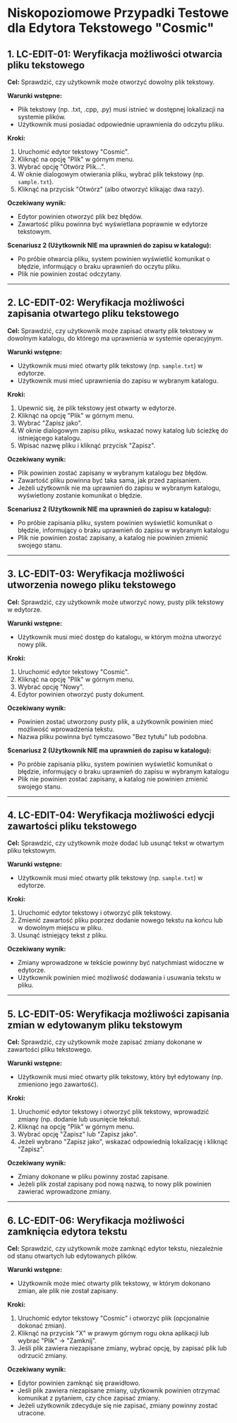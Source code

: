 # Niskopoziomowe Przypadki Testowe dla Edytora Tekstowego "Cosmic"

## 1. LC-EDIT-01: Weryfikacja możliwości otwarcia pliku tekstowego
**Cel:** Sprawdzić, czy użytkownik może otworzyć dowolny plik tekstowy.

**Warunki wstępne:**
- Plik tekstowy (np. .txt, .cpp, .py) musi istnieć w dostępnej lokalizacji na systemie plików.
- Użytkownik musi posiadać odpowiednie uprawnienia do odczytu pliku.

**Kroki:**
1. Uruchomić edytor tekstowy "Cosmic".
2. Kliknąć na opcję "Plik" w górnym menu.
3. Wybrać opcję "Otwórz Plik...".
4. W oknie dialogowym otwierania pliku, wybrać plik tekstowy (np. `sample.txt`).
5. Kliknąć na przycisk "Otwórz" (albo otworzyć klikając dwa razy).

**Oczekiwany wynik:**
- Edytor powinien otworzyć plik bez błędów.
- Zawartość pliku powinna być wyświetlana poprawnie w edytorze tekstowym.

**Scenariusz 2 (Użytkownik NIE ma uprawnień do zapisu w katalogu):**
- Po próbie otwarcia pliku, system powinien wyświetlić komunikat o błędzie, informujący o braku uprawnień do oczytu pliku.
- Plik nie powinien zostać odczytany.

---

## 2. LC-EDIT-02: Weryfikacja możliwości zapisania otwartego pliku tekstowego
**Cel:** Sprawdzić, czy użytkownik może zapisać otwarty plik tekstowy w dowolnym katalogu, do którego ma uprawnienia w systemie operacyjnym.

**Warunki wstępne:**
- Użytkownik musi mieć otwarty plik tekstowy (np. `sample.txt`) w edytorze.
- Użytkownik musi mieć uprawnienia do zapisu w wybranym katalogu.

**Kroki:**
1. Upewnić się, że plik tekstowy jest otwarty w edytorze.
2. Kliknąć na opcję "Plik" w górnym menu.
3. Wybrać "Zapisz jako".
4. W oknie dialogowym zapisu pliku, wskazać nowy katalog lub ścieżkę do istniejącego katalogu.
5. Wpisać nazwę pliku i kliknąć przycisk "Zapisz".

**Oczekiwany wynik:**
- Plik powinien zostać zapisany w wybranym katalogu bez błędów.
- Zawartość pliku powinna być taka sama, jak przed zapisaniem.
- Jeżeli użytkownik nie ma uprawnień do zapisu w wybranym katalogu, wyświetlony zostanie komunikat o błędzie.

**Scenariusz 2 (Użytkownik NIE ma uprawnień do zapisu w katalogu):**
- Po próbie zapisania pliku, system powinien wyświetlić komunikat o błędzie, informujący o braku uprawnień do zapisu w wybranym katalogu
- Plik nie powinien zostać zapisany, a katalog nie powinien zmienić swojego stanu.

---

## 3. LC-EDIT-03: Weryfikacja możliwości utworzenia nowego pliku tekstowego
**Cel:** Sprawdzić, czy użytkownik może utworzyć nowy, pusty plik tekstowy w edytorze.

**Warunki wstępne:**
- Użytkownik musi mieć dostęp do katalogu, w którym można utworzyć nowy plik.

**Kroki:**
1. Uruchomić edytor tekstowy "Cosmic".
2. Kliknąć na opcję "Plik" w górnym menu.
3. Wybrać opcję "Nowy".
4. Edytor powinien otworzyć pusty dokument.

**Oczekiwany wynik:**
- Powinien zostać utworzony pusty plik, a użytkownik powinien mieć możliwość wprowadzenia tekstu.
- Nazwa pliku powinna być tymczasowo "Bez tytułu" lub podobna.

**Scenariusz 2 (Użytkownik NIE ma uprawnień do zapisu w katalogu):**
- Po próbie zapisania pliku, system powinien wyświetlić komunikat o błędzie, informujący o braku uprawnień do zapisu w wybranym katalogu
- Plik nie powinien zostać zapisany, a katalog nie powinien zmienić swojego stanu.

---

## 4. LC-EDIT-04: Weryfikacja możliwości edycji zawartości pliku tekstowego
**Cel:** Sprawdzić, czy użytkownik może dodać lub usunąć tekst w otwartym pliku tekstowym.

**Warunki wstępne:**
- Użytkownik musi mieć otwarty plik tekstowy (np. `sample.txt`) w edytorze.

**Kroki:**
1. Uruchomić edytor tekstowy i otworzyć plik tekstowy.
2. Zmienić zawartość pliku poprzez dodanie nowego tekstu na końcu lub w dowolnym miejscu w pliku.
3. Usunąć istniejący tekst z pliku.

**Oczekiwany wynik:**
- Zmiany wprowadzone w tekście powinny być natychmiast widoczne w edytorze.
- Użytkownik powinien mieć możliwość dodawania i usuwania tekstu w pliku.

---

## 5. LC-EDIT-05: Weryfikacja możliwości zapisania zmian w edytowanym pliku tekstowym
**Cel:** Sprawdzić, czy użytkownik może zapisać zmiany dokonane w zawartości pliku tekstowego.

**Warunki wstępne:**
- Użytkownik musi mieć otwarty plik tekstowy, który był edytowany (np. zmieniono jego zawartość).

**Kroki:**
1. Uruchomić edytor tekstowy i otworzyć plik tekstowy, wprowadzić zmiany (np. dodanie lub usunięcie tekstu).
2. Kliknąć na opcję "Plik" w górnym menu.
3. Wybrać opcję "Zapisz" lub "Zapisz jako".
4. Jeżeli wybrano "Zapisz jako", wskazać odpowiednią lokalizację i kliknąć "Zapisz".

**Oczekiwany wynik:**
- Zmiany dokonane w pliku powinny zostać zapisane.
- Jeżeli plik został zapisany pod nową nazwą, to nowy plik powinien zawierać wprowadzone zmiany.

---

## 6. LC-EDIT-06: Weryfikacja możliwości zamknięcia edytora tekstu
**Cel:** Sprawdzić, czy użytkownik może zamknąć edytor tekstu, niezależnie od stanu otwartych lub edytowanych plików.

**Warunki wstępne:**
- Użytkownik może mieć otwarty plik tekstowy, w którym dokonano zmian, ale plik nie został zapisany.

**Kroki:**
1. Uruchomić edytor tekstowy "Cosmic" i otworzyć plik (opcjonalnie dokonać zmian).
2. Kliknąć na przycisk "X" w prawym górnym rogu okna aplikacji lub wybrać "Plik" -> "Zamknij".
3. Jeśli plik zawiera niezapisane zmiany, wybrać opcję, by zapisać plik lub odrzucić zmiany.

**Oczekiwany wynik:**
- Edytor powinien zamknąć się prawidłowo.
- Jeśli plik zawiera niezapisane zmiany, użytkownik powinien otrzymać komunikat z pytaniem, czy chce zapisać zmiany.
- Jeżeli użytkownik zdecyduje się nie zapisać, zmiany powinny zostać utracone.
